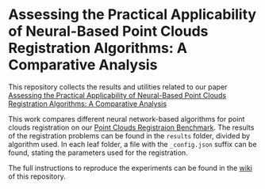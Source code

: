 # Assessing the Practical Applicability of Neural-Based Point Clouds Registration Algorithms: A Comparative Analysis

This repository collects the results and utilities related to our paper
[Assessing the Practical Applicability of Neural-Based Point Clouds Registration Algorithms: A Comparative Analysis](https://www.authorea.com/doi/full/10.22541/au.168908592.24833908/v1)

This work compares different neural network-based algorithms for point clouds registration on our [Point Clouds Registraion Benchmark](https://github.com/iralabdisco/point_clouds_registration_benchmark).
The results of the registration problems can be found in the ```results``` folder, divided by algorithm used. In each leaf folder, a file with the ```_config.json``` suffix can be found, stating the parameters used for the registration.

The full instructions to reproduce the experiments can be found in the [wiki](https://github.com/iralabdisco/neural_registration_comparison/wiki) of this repository.
